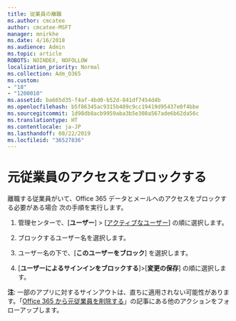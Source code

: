 ```yaml
---
title: 従業員の離職
ms.author: cmcatee
author: cmcatee-MSFT
manager: mnirkhe
ms.date: 4/16/2018
ms.audience: Admin
ms.topic: article
ROBOTS: NOINDEX, NOFOLLOW
localization_priority: Normal
ms.collection: Adm_O365
ms.custom:
- "18"
- "1200010"
ms.assetid: ba665d35-f4af-4bd0-b52d-841df7454d4b
ms.openlocfilehash: b5f86345ac9315b489c9cc19419d95437e0f4bbe
ms.sourcegitcommit: 1d98db8acb9959aba3b5e308a567ade6b62da56c
ms.translationtype: HT
ms.contentlocale: ja-JP
ms.lasthandoff: 08/22/2019
ms.locfileid: "36527836"
---
```

# <a name="block-access-to-a-former-employee"></a>元従業員のアクセスをブロックする

離職する従業員がいて、Office 365 データとメールへのアクセスをブロックする必要がある場合 次の手順を実行します。
  
1. 管理センターで、[**ユーザー**] \> [[アクティブなユーザー](https://go.microsoft.com/fwlink/p/?linkid=834822)] の順に選択します。

2. ブロックするユーザー名を選択します。

3. ユーザー名の下で、[**このユーザーをブロック**] を選択します。

4. [**ユーザーによるサインインをブロックする**]\>[**変更の保存**] の順に選択します。

**注**: 一部のアプリに対するサインアウトは、直ちに適用されない可能性があります。「[Office 365 から元従業員を削除する](https://docs.microsoft.com/office365/admin/add-users/remove-former-employee)」の記事にある他のアクションをフォローアップします。